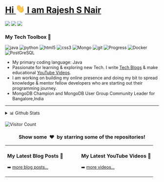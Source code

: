 # [Hi <img src="https://raw.githubusercontent.com/ABSphreak/ABSphreak/master/gifs/Hi.gif" width="30px"> I am Rajesh S Nair](https://rajeshnair.netlify.com/)
[<img height="30" src="https://img.shields.io/badge/twitter-%231DA1F2.svg?&style=for-the-badge&logo=twitter&logoColor=white" />][twitter]
[<img height="30" src = "https://img.shields.io/badge/Youtube-%23E4405F.svg?&style=for-the-badge&logo=Youtube&logoColor=white">][Youtube] 
[<img height="30" src="https://img.shields.io/badge/linkedin-blue.svg?&style=for-the-badge&logo=linkedin&logoColor=white" />][LinkedIn]
<!--
![alt text](https://github.com/ayushi7rawat/ayushi7rawat/blob/master/cover2.png)
-->

### My Tech Toolbox 🧰

<p align="left">
 
<img src="https://cdn4.iconfinder.com/data/icons/logos-and-brands/512/181_Java_logo_logos-128.png" alt="java" width="40" height="40"/> 
<img src="https://cdn3.iconfinder.com/data/icons/logos-and-brands-adobe/512/267_Python-512.png" alt="python" width="40" height="40"/> 
<img src="https://upload.wikimedia.org/wikipedia/commons/thumb/6/61/HTML5_logo_and_wordmark.svg/512px-HTML5_logo_and_wordmark.svg.png" alt="html5" height="40"/> 
<img src="https://upload.wikimedia.org/wikipedia/commons/thumb/d/d5/CSS3_logo_and_wordmark.svg/1200px-CSS3_logo_and_wordmark.svg.png" alt="css3" height="40"/> 
<img src="https://cdn4.iconfinder.com/data/icons/logos-3/512/mongodb-2-512.png" alt="Mongo" width="40" height="40"/> 
<img src="https://www.vectorlogo.zone/logos/git-scm/git-scm-icon.svg" alt="git" width="40" height="40"/> 
<img src="https://dbdb.io/media/logos/openedge.png" alt="Progress" width="40" height="40"/>
<img src="https://cdn3.iconfinder.com/data/icons/logos-and-brands-adobe/512/97_Docker-512.png" alt="Docker" width="40" height="40"/>
<img src="https://upload.wikimedia.org/wikipedia/commons/2/29/Postgresql_elephant.svg" alt="PostGreSQL" width="40" height="40"/>
</p>

 

* My primary coding language: Java
* Passionate for learning & exploring new Tech. I write [Tech Blogs](https://csrepo.blogspot.com/) & make educational [YouTube Videos](https://www.youtube.com/channel/UCNnyXez3-1s06t8tkXuzY5g).
* I am working on building my online presence and doing my bit to spread knowledge & mentor fellow developers who are starting out their programming journey.
* MongoDB Champion and MongoDB User Group Community Leader for Bangalore,India
<!--* 🏠 Hogwarts House: Griffindor-->
<!--* If you play Call of Duty- add me: Blackhood@00-->
<!--* I am currently learning Docker-->
<!--* I’m currently working on my portfolio. -->
<!-- * Ask me about anything, I'll be happy to help.-->
<!-- -->
<!--* I'm looking to collaborate on Open source project for Hacktoberfest-->

---

<table><tr><td valign="top" width="50%">

### My Latest Blog Posts 🌱
<!-- BLOG-POST-LIST:START 
- [What is Git and Github? | Git vs GitHub](https://ayushirawat.com/what-is-git-and-github-or-git-vs-github)
- [Best Podcasts for Python](https://ayushirawat.com/best-podcasts-for-python)
- [Automate Cowin Vaccine slots Availability using Python](https://ayushirawat.com/automate-cowin-vaccine-slots-availablity-using-python)
- [What is Competitive Programming | Beginners Guide](https://ayushirawat.com/what-is-competitive-programming-or-beginners-guide)
- [Best IDE's for Python](https://ayushirawat.com/best-ides-for-python)-->
<!-- BLOG-POST-LIST:END -->
➡️ [more blog posts...](https://csrepo.blogspot.com/)
</td>
<td valign="top" width="50%">

### My Latest YouTube Videos 🌱
<!-- YOUTUBE:START 
- [1869. Longer Contiguous Segments of Ones than Zeros ](https://www.youtube.com/watch?v=aer6x0sTA7g)
- [What is Git and GitHub? ](https://www.youtube.com/watch?v=nWIAc-9EFdg)
- [How to Develop & Showcase Soft Skills ](https://www.youtube.com/watch?v=bLcjvkMTRyo)
- [Top 5 Podcasts for Python ](https://www.youtube.com/watch?v=jAOkWehMF6E)
- [How to Automate CoWin Vaccine Notifier using Python ](https://www.youtube.com/watch?v=HrTQqSKWClE)
-->
<!-- YOUTUBE:END -->
➡️ [more videos...](https://www.youtube.com/channel/UCNnyXez3-1s06t8tkXuzY5g)
</td>

 <details>
<summary>📊 Github Stats</summary>

<p align="center"> <img src="https://github-readme-stats.vercel.app/api?username=vemarahub&show_icons=true&theme=gotham" alt="Vemara Hub | Stats" />

</details>


 ![Visitor Count](https://profile-counter.glitch.me/{vemarahub}/count.svg)


[twitter]: https://twitter.com/HubVemara
[youtube]: https://www.youtube.com/channel/UCNnyXez3-1s06t8tkXuzY5g
[Hashnode]: https://ayushirawat.com
[gmail]: https://gmail.com
[linkedin]: https://www.linkedin.com/in/rajesh-nair-4773ba41/
[Medium]: https://rajeshsnair99.medium.com/
[Facebook]: https://www.facebook.com/vemarahub

<h3 align="center">Show some &nbsp;❤️&nbsp; by starring some of the repositories!</h3>
